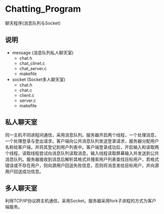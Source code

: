 # Chatting_Program
聊天程序(消息队列与Socket)

## 说明
* message (消息队列私人聊天室)
	* chat.h
	* chat_clinet.c
	* chat_server.c
	* makefile
* socket (Socket多人聊天室)
	* chat.h
	* chat.c
	* client.c
	* server.c
	* makefile

## 私人聊天室
同一主机不同进程间通信，采用消息队列。服务器开启两个线程，一个处理消息，一个处理登录与登出请求。客户端向公共消息队列发送登录请求，服务器分配用户名称给客户端，并将其登记到用户列表中。客户端登录成功后，开启输入和读取两个线程，读取线程尝试向消息队列读取消息，输入线程读取屏幕输入并发送到公共消息队列。服务器接收到消息后解析其格式并搜索用户列表查找目标用户，若格式错误或不存在用户，则向源用户回送失败信息，否则将消息发给目标用户，并向源用户回送成功信息。

## 多人聊天室
利用TCP/IP协议跨主机通信，采用Socket。服务器采用fork子进程的方式为客户端服务。
